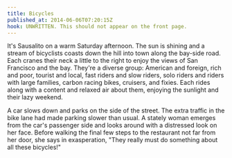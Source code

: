 ```yaml
---
title: Bicycles
published_at: 2014-06-06T07:20:15Z
hook: UNWRITTEN. This should not appear on the front page.
---
```


It's Sausalito on a warm Saturday afternoon. The sun is shining and a stream of
bicyclists coasts down the hill into town along the bay-side road. Each cranes
their neck a little to the right to enjoy the views of San Francisco and the
bay. They're a diverse group: American and foreign, rich and poor, tourist and
local, fast riders and slow riders, solo riders and riders with large families,
carbon racing bikes, cruisers, and fixies. Each rides along with a content and
relaxed air about them, enjoying the sunlight and their lazy weekend.

A car slows down and parks on the side of the street. The extra traffic in the
bike lane had made parking slower than usual. A stately woman emerges from the
car's passenger side and looks around with a distressed look on her face.
Before walking the final few steps to the restaurant not far from her door, she
says in exasperation, "They really must do something about all these bicycles!"
